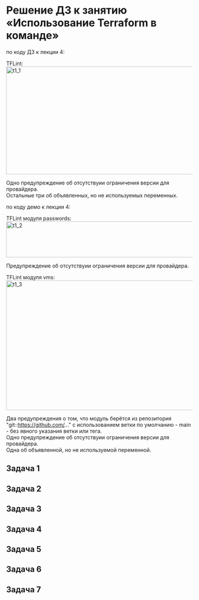 # Решение ДЗ к занятию «Использование Terraform в команде»
по коду ДЗ к лекции 4:

TFLint:   
<img width="532" height="291" alt="t1_1" src="https://github.com/user-attachments/assets/323d7743-cb8c-4bdc-8123-4cce01a85700" />

Одно предупреждение об отсутствуии ограничения версии для провайдера.   
Остальные три об объявленных, но не используемых переменных.

по коду демо к лекции 4:

TFLint модуля passwords:   
<img width="530" height="97" alt="t1_2" src="https://github.com/user-attachments/assets/2ce2be73-fdf0-4f53-9e19-9e115dc974d4" />

Предупреждение об отсутствуии ограничения версии для провайдера.

TFLint модуля vms:   
<img width="661" height="350" alt="t1_3" src="https://github.com/user-attachments/assets/b15ff1a2-1c22-4e64-ac30-7890b4b61967" />

Два предупреждения о том, что модуль берётся из репозитория "git::https://github.com/..." с использованием ветки по умолчанию - main - без явного указания ветки или тега.   
Одно предупреждение об отсутствуии ограничения версии для провайдера.   
Одна об объявленной, но не используемой переменной.

## Задача 1

## Задача 2

## Задача 3

## Задача 4

## Задача 5

## Задача 6

## Задача 7
